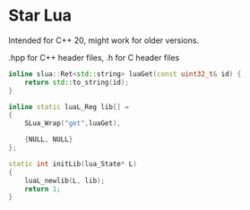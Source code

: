 # Star Lua

Intended for C++ 20, might work for older versions.

.hpp for C++ header files, .h for C header files


```cpp
inline slua::Ret<std::string> luaGet(const uint32_t& id) {
	return std::to_string(id);
}

inline static luaL_Reg lib[] = 
{
	SLua_Wrap("get",luaGet),

	{NULL, NULL}
};

static int initLib(lua_State* L)
{
	luaL_newlib(L, lib);
	return 1;
}
```